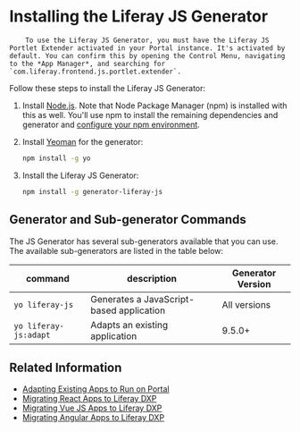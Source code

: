 # Installing the Liferay JS Generator

```note::
    To use the Liferay JS Generator, you must have the Liferay JS Portlet Extender activated in your Portal instance. It's activated by default. You can confirm this by opening the Control Menu, navigating to the *App Manager*, and searching for `com.liferay.frontend.js.portlet.extender`.
```

Follow these steps to install the Liferay JS Generator:

1. Install [Node.js](http://nodejs.org/). Note that Node Package Manager (npm) is installed with this as well. You'll use npm to install the remaining dependencies and generator and [configure your npm environment](../../../../site-building/developer-guide/developing-themes/setting-up-your-npm-environment-reference.md).

1. Install [Yeoman](http://yeoman.io/) for the generator:

    ```bash
    npm install -g yo
    ```

1. Install the Liferay JS Generator:

    ```bash
    npm install -g generator-liferay-js
    ```

## Generator and Sub-generator Commands

The JS Generator has several sub-generators available that you can use. The available sub-generators are listed in the table below:

| command | description | Generator Version |
| --- | --- | --- |
| `yo liferay-js` | Generates a JavaScript-based application | All versions |
| `yo liferay-js:adapt` | Adapts an existing application | 9.5.0+ |

## Related Information

* [Adapting Existing Apps to Run on Portal](./developer-guide/adapting-apps-for-liferay.md)
* [Migrating React Apps to Liferay DXP](../../../../developing-a-single-page-application/using-angular.md)
* [Migrating Vue JS Apps to Liferay DXP](../../../../developing-a-single-page-application/using-vuejs.md)
* [Migrating Angular Apps to Liferay DXP](../../../../developing-a-single-page-application/using-angular.md)
